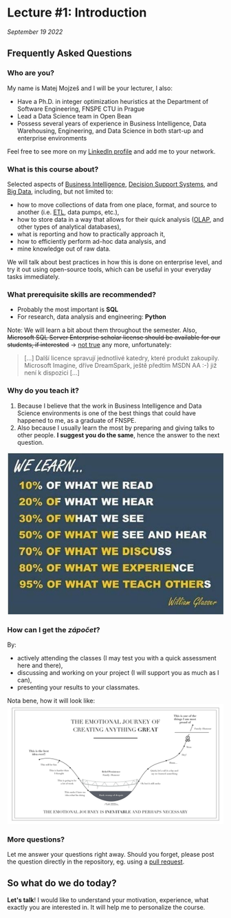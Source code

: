 # Lecture #1: Introduction

_September 19 2022_


## Frequently Asked Questions


### Who are you?

My name is Matej Mojzeš and I will be your lecturer, I also:

* Have a Ph.D. in integer optimization heuristics at the Department of Software Engineering, FNSPE CTU in Prague
* Lead a Data Science team in Open Bean
* Possess several years of experience in Business Intelligence, Data Warehousing, Engineering, and Data Science in both start-up and enterprise environments

Feel free to see more on my [LinkedIn profile](https://www.linkedin.com/in/matejmojzes) and add me to your network.


### What is this course about?

Selected aspects of [Business Intelligence](https://en.wikipedia.org/wiki/Business_intelligence), [Decision Support Systems](https://en.wikipedia.org/wiki/Decision_support_system), and [Big Data](https://en.wikipedia.org/wiki/Big_data), including, but not limited to:

* how to move collections of data from one place, format, and source to another (i.e. [ETL](https://en.wikipedia.org/wiki/Extract,_transform,_load), data pumps, etc.),
* how to store data in a way that allows for their quick analysis ([OLAP](https://en.wikipedia.org/wiki/Online_analytical_processing), and other types of analytical databases),
* what is reporting and how to practically approach it,
* how to efficiently perform ad-hoc data analysis, and 
* mine knowledge out of raw data.

We will talk about best practices in how this is done on enterprise level, and try it out using open-source tools, which can be useful in your everyday tasks immediately.


### What prerequisite skills are recommended?

* Probably the most important is **SQL**
* For research, data analysis and engineering: **Python**

Note: We will learn a bit about them throughout the semester. Also, ~~Microsoft SQL Server Enterprise scholar license should be available for our students, if interested~~ -> [not true](https://it.fjfi.cvut.cz/sw) any more, unfortunately:

> [...] Další licence spravují jednotlivé katedry, které produkt zakoupily. Microsoft Imagine, dříve DreamSpark, ještě předtím MSDN AA :-) již není k dispozici [...]


### Why do you teach it?

1. Because I believe that the work in Business Intelligence and Data Science environments is one of the best things that could have happened to me, as a graduate of FNSPE. 
2. Also because I usually learn the most by preparing and giving talks to other people. **I suggest you do the same**, hence the answer to the next question.

![How does the learning work](files/learning.jpeg)

### How can I get the _zápočet_?

By:
* actively attending the classes (I may test you with a quick assessment here and there), 
* discussing and working on your project (I will support you as much as I can),
* presenting your results to your classmates.

Nota bene, how it will look like:
![Journey to greatness](files/journey_to_greatness.jpg)


### More questions?

Let me answer your questions right away. Should you forget, please post the question directly in the repository, eg. using a [pull request](https://help.github.com/articles/about-pull-requests/).


## So what do we do today?

**Let's talk**! I would like to understand your motivation, experience, what exactly you are interested in. It will help me to personalize the course.
